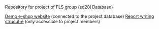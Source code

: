 Repository for project of FLS group (sd20i Database)

[Demo e-shop website](http://assignmenteshop-env.eba-aijbcyeu.us-east-1.elasticbeanstalk.com/) (connected to the project database)
[Report writing strucutre](https://docs.google.com/document/d/1HHdhN4jwW9dLB0qzYBlsYbhrci66yS7WraLuU9YZAz4/edit?ts=5fc4bd0e) (only accessible to project members)
